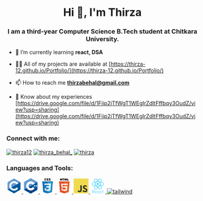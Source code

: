 <h1 align="center">Hi 👋, I'm Thirza</h1>
<h3 align="center">I am a third-year Computer Science B.Tech student at Chitkara University.</h3>

- 🌱 I’m currently learning **react, DSA**

- 👨‍💻 All of my projects are available at [https://thirza-12.github.io/Portfolio/](https://thirza-12.github.io/Portfolio/)

- 📫 How to reach me **thirzabehal@gmail.com**

- 📄 Know about my experiences [https://drive.google.com/file/d/1Fiip2jTfWgT1WEgIrZdltFffbqy3OudZ/view?usp=sharing](https://drive.google.com/file/d/1Fiip2jTfWgT1WEgIrZdltFffbqy3OudZ/view?usp=sharing)

<h3 align="left">Connect with me:</h3>
<p align="left">
<a href="https://linkedin.com/in/thirza12" target="blank"><img align="center" src="https://raw.githubusercontent.com/rahuldkjain/github-profile-readme-generator/master/src/images/icons/Social/linked-in-alt.svg" alt="thirza12" height="30" width="40" /></a>
<a href="https://instagram.com/thirza_behal_" target="blank"><img align="center" src="https://raw.githubusercontent.com/rahuldkjain/github-profile-readme-generator/master/src/images/icons/Social/instagram.svg" alt="thirza_behal_" height="30" width="40" /></a>
<a href="https://www.leetcode.com/thirza" target="blank"><img align="center" src="https://raw.githubusercontent.com/rahuldkjain/github-profile-readme-generator/master/src/images/icons/Social/leet-code.svg" alt="thirza" height="30" width="40" /></a>
</p>

<h3 align="left">Languages and Tools:</h3>
<p align="left"> <a href="https://www.cprogramming.com/" target="_blank" rel="noreferrer"> <img src="https://raw.githubusercontent.com/devicons/devicon/master/icons/c/c-original.svg" alt="c" width="40" height="40"/> </a> <a href="https://www.w3schools.com/cpp/" target="_blank" rel="noreferrer"> <img src="https://raw.githubusercontent.com/devicons/devicon/master/icons/cplusplus/cplusplus-original.svg" alt="cplusplus" width="40" height="40"/> </a> <a href="https://www.w3schools.com/css/" target="_blank" rel="noreferrer"> <img src="https://raw.githubusercontent.com/devicons/devicon/master/icons/css3/css3-original-wordmark.svg" alt="css3" width="40" height="40"/> </a> <a href="https://www.w3.org/html/" target="_blank" rel="noreferrer"> <img src="https://raw.githubusercontent.com/devicons/devicon/master/icons/html5/html5-original-wordmark.svg" alt="html5" width="40" height="40"/> </a> <a href="https://developer.mozilla.org/en-US/docs/Web/JavaScript" target="_blank" rel="noreferrer"> <img src="https://raw.githubusercontent.com/devicons/devicon/master/icons/javascript/javascript-original.svg" alt="javascript" width="40" height="40"/> </a> <a href="https://reactjs.org/" target="_blank" rel="noreferrer"> <img src="https://raw.githubusercontent.com/devicons/devicon/master/icons/react/react-original-wordmark.svg" alt="react" width="40" height="40"/> </a> <a href="https://tailwindcss.com/" target="_blank" rel="noreferrer"> <img src="https://www.vectorlogo.zone/logos/tailwindcss/tailwindcss-icon.svg" alt="tailwind" width="40" height="40"/> </a> </p>
